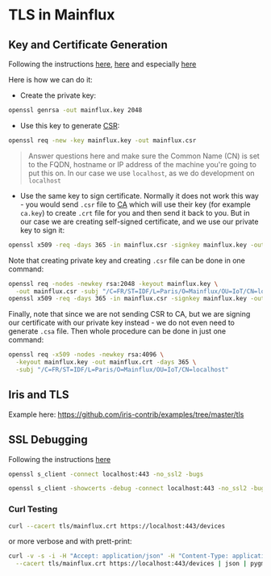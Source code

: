 # TLS in Mainflux

## Key and Certificate Generation
Following the instructions [here](https://help.github.com/enterprise/11.10.340/admin/articles/using-self-signed-ssl-certificates/), [here](http://uwsgi-docs.readthedocs.io/en/latest/HTTPS.html) and especially [here](http://www.shellhacks.com/en/HowTo-Create-CSR-using-OpenSSL-Without-Prompt-Non-Interactive)

Here is how we can do it:

- Create the private key:
```bash
openssl genrsa -out mainflux.key 2048
```

- Use this key to generate [CSR](https://en.wikipedia.org/wiki/Certificate_signing_request):
```bash
openssl req -new -key mainflux.key -out mainflux.csr
```
> Answer questions here and make sure the Common Name (CN) is set to the FQDN, hostname or IP address of the machine you're going to put this on. In our case we use `localhost`, as we do development on `localhost`

- Use the same key to sign certificate. Normally it does not work this way - you would send `.csr` file to [CA](https://en.wikipedia.org/wiki/Certificate_authority) which will use their key (for example `ca.key`) to create `.crt` file for you and then send it back to you.
But in our case we are creating self-signed certificate, and we use our private key to sign it:
```bash
openssl x509 -req -days 365 -in mainflux.csr -signkey mainflux.key -out mainflux.crt
```

Note that creating private key and creating `.csr` file can be done in one command:
```bash
openssl req -nodes -newkey rsa:2048 -keyout mainflux.key \
  -out mainflux.csr -subj "/C=FR/ST=IDF/L=Paris/O=Mainflux/OU=IoT/CN=localhost"
openssl x509 -req -days 365 -in mainflux.csr -signkey mainflux.key -out mainflux.crt
```

Finally, note that since we are not sending CSR to CA, but we are signing our certificate with our private key instead - we do not even need to generate `.csa` file. Then whole procedure can be done in just one command:
```bash
openssl req -x509 -nodes -newkey rsa:4096 \
  -keyout mainflux.key -out mainflux.crt -days 365 \
  -subj "/C=FR/ST=IDF/L=Paris/O=Mainflux/OU=IoT/CN=localhost"
```

## Iris and TLS
Example here: https://github.com/iris-contrib/examples/tree/master/tls

## SSL Debugging
Following the instructions [here](https://www.kamailio.org/wiki/tutorials/tls/testing-and-debugging)
```bash
openssl s_client -connect localhost:443 -no_ssl2 -bugs
```

```bash
openssl s_client -showcerts -debug -connect localhost:443 -no_ssl2 -bugs
```

### Curl Testing
```bash
curl --cacert tls/mainflux.crt https://localhost:443/devices
```
or more verbose and with prett-print:
```bash
curl -v -s -i -H "Accept: application/json" -H "Content-Type: application/json" \
  --cacert tls/mainflux.crt https://localhost:443/devices | json | pygmentize -l json
```
